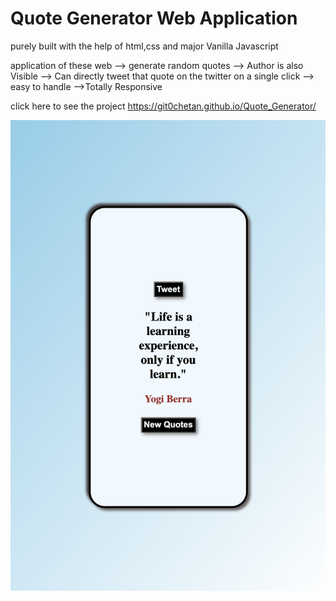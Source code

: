 # Quote Generator Web Application

purely built with the help of html,css and major Vanilla Javascript

application of these web
--> generate random quotes
--> Author is also Visible
--> Can directly tweet that quote on the twitter on a single click
--> easy to handle
-->Totally Responsive


click here to see the project
https://git0chetan.github.io/Quote_Generator/

![Alt text](img/Quote_Generator.png)


